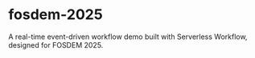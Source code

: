 # fosdem-2025
A real-time event-driven workflow demo built with Serverless Workflow, designed for FOSDEM 2025.
